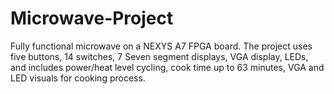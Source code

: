 # Microwave-Project
Fully functional microwave on a NEXYS A7 FPGA board. The project uses five buttons, 14 switches, 7 Seven segment displays, VGA display, LEDs, and includes power/heat level cycling, cook time up to 63 minutes, VGA and LED visuals for cooking process.
